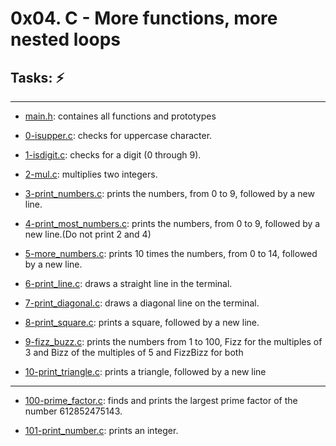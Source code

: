 # 0x04. C - More functions, more nested loops

## Tasks: :zap:
---
* [main.h](./main.h): containes all functions and prototypes

* [0-isupper.c](./0-isupper.c): checks for uppercase character.

* [1-isdigit.c](./1-isdigit.c): checks for a digit (0 through 9).

* [2-mul.c](./2-mul.c): multiplies two integers.

* [3-print_numbers.c](./3-print_numbers.c): prints the numbers, from 0 to 9, followed by a new line.

* [4-print_most_numbers.c](./4-print_most_numbers.c): prints the numbers, from 0 to 9, followed by a new line.(Do not print 2 and 4)

* [5-more_numbers.c](./5-more_numbers.c): prints 10 times the numbers, from 0 to 14, followed by a new line.

* [6-print_line.c](./6-print_line.c): draws a straight line in the terminal.

* [7-print_diagonal.c](./7-print_diagonal.c): draws a diagonal line on the terminal.

* [8-print_square.c](./8-print_square.c): prints a square, followed by a new line.

* [9-fizz_buzz.c](./9-fizz_buzz.c): prints the numbers from 1 to 100, Fizz for the multiples of 3 and Bizz of the multiples of 5 and FizzBizz for both

* [10-print_triangle.c](./10-print_triangle.c): prints a triangle, followed by a new line
---
* [100-prime_factor.c](./100-prime_factor.c): finds and prints the largest prime factor of the number 612852475143.

* [101-print_number.c](./101-print_number.c): prints an integer.
